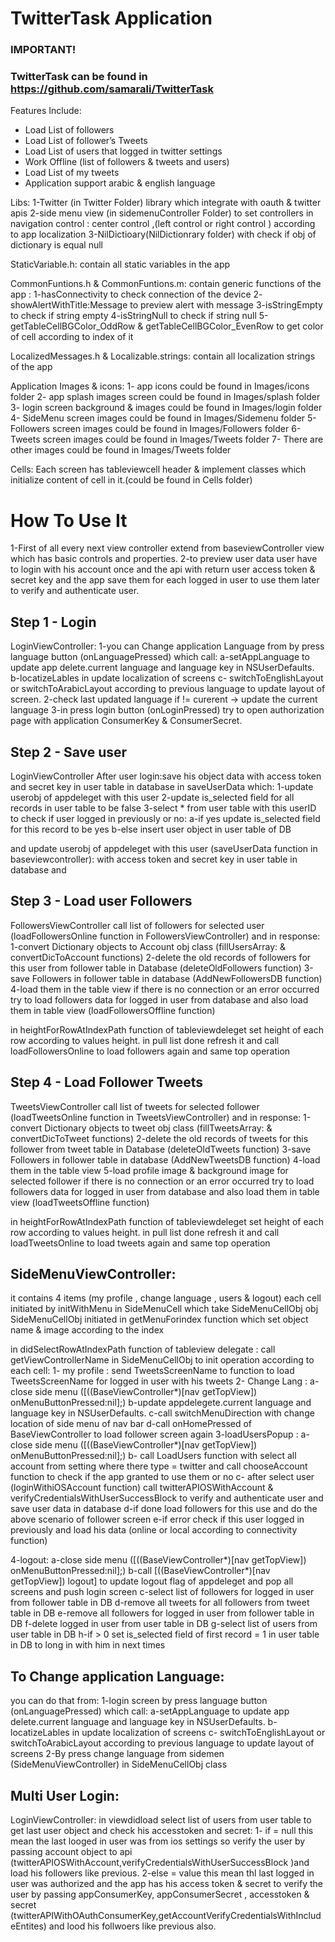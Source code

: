 TwitterTask Application
================================

### IMPORTANT! 
### TwitterTask can be found in https://github.com/samarali/TwitterTask


Features Include:
- Load List of followers
- Load List of follower’s Tweets
- Load List of users that logged in twitter settings
- Work Offline (list of followers & tweets and users)
- Load List of my tweets
- Application support arabic & english language

Libs:
1-Twitter (in Twitter Folder) library which integrate with oauth & twitter apis
2-side menu view (in sidemenuController Folder) to set controllers in navigation control : center control ,(left control or right control ) according to app localization
3-NilDictioary(NilDictionrary folder) with check if obj of dictionary is equal null 

StaticVariable.h:
contain all static variables in the app

CommonFuntions.h & CommonFuntions.m:
contain generic functions of the app :
1-hasConnectivity to check connection of the device 
2- showAlertWithTitle:Message to preview alert with message
3-isStringEmpty to check if string empty
4-isStringNull to check if string null
5-getTableCellBGColor_OddRow & getTableCellBGColor_EvenRow to get color of cell according to index of it

LocalizedMessages.h & Localizable.strings:
contain all localization strings of the app

Application Images & icons:
1- app icons could be found in Images/icons folder
2- app splash images screen  could be found in Images/splash folder
3- login screen background & images could be found in Images/login folder
4- SideMenu screen images could be found in Images/Sidemenu folder
5- Followers screen images could be found in Images/Followers folder
6- Tweets screen images could be found in Images/Tweets folder
7- There are other images could be found in Images/Tweets folder

Cells:
Each screen has tableviewcell header & implement classes which initialize content of cell in it.(could be found in Cells folder)


How To Use It
========================
1-First of all every next view controller extend from baseviewController view which has basic controls and properties.
2-to preview user data user have to login with his account once and the api with return user access token & secret key and the app save them for each logged in user to use them later to verify and authenticate user.

Step 1 - Login 
------------------------
LoginViewController:
1-you can Change application Language from by press language button (onLanguagePressed) which call:
	a-setAppLanguage to update app delete.current language and language key in NSUserDefaults.
	b-locatizeLables in update localization of screens
	c- switchToEnglishLayout or switchToArabicLayout according to previous language to update layout of screen. 
2-check last updated language if != curerent -> update the current language
3-in press login button (onLoginPressed) try to open authorization page with application ConsumerKey & ConsumerSecret.

Step 2 - Save user  
------------------------
LoginViewController
After user login:save his object data with access token and secret key in  user table in database in saveUserData which:
1-update userobj of appdeleget with this user
2-update is_selected field for all records in user table to be false 
3-select * from user table with this userID to check if user logged in previously or no:
	a-if yes update is_selected field for this record to be yes 
	b-else insert user object in user table of DB


 and update userobj of appdeleget with this user (saveUserData function in baseviewcontroller): with access token and secret key in  user table in database and 

Step 3 - Load user Followers 
------------------------
FollowersViewController
call list of followers for selected user (loadFollowersOnline function in FollowersViewController) and in response:
1-convert Dictionary objects to Account obj class (fillUsersArray: & convertDicToAccount functions)
2-delete the old records of followers for this user from follower table in Database (deleteOldFollowers function)
3-save Followers in follower table in database (AddNewFollowersDB function)
4-load them in the table view
if there is no connection or an error occurred try to load followers data for logged in user from database and also load them in table view (loadFollowersOffline function)

in heightForRowAtIndexPath function of tableviewdeleget set height of each row according to values height.
in pull list done refresh it and call loadFollowersOnline to load followers again and same top operation


Step 4 - Load Follower Tweets
------------------------
TweetsViewController
call list of tweets for selected follower (loadTweetsOnline function in TweetsViewController) and in response:
1-convert Dictionary objects to tweet obj class (fillTweetsArray: & convertDicToTweet functions)
2-delete the old records of tweets for this follower from tweet table in Database (deleteOldTweets function)
3-save Followers in follower table in database (AddNewTweetsDB function)
4-load them in the table view
5-load profile image & background image for selected follower
if there is no connection or an error occurred try to load followers data for logged in user from database and also load them in table view (loadTweetsOffline function)

in heightForRowAtIndexPath function of tableviewdeleget set height of each row according to values height.
in pull list done refresh it and call loadTweetsOnline to load tweets again and same top operation



SideMenuViewController:
------------------------
it contains 4 items (my profile , change language , users & logout)
each cell initiated by initWithMenu in SideMenuCell which take SideMenuCellObj obj
SideMenuCellObj initiated in getMenuForindex function which set object name & image according to the index

in didSelectRowAtIndexPath function of tableview delegate :
call getViewControllerName in SideMenuCellObj to init operation according to each cell:
1- my profile : send TweetsScreenName to function to load TweetsScreenName for logged in user with his tweets
2- Change Lang : 
	a-close side menu ([((BaseViewController*)[nav getTopView]) onMenuButtonPressed:nil];)
	b-update appdelegete.current language and language key in NSUserDefaults.
	c-call switchMenuDirection with change location of side menu of nav bar
	d-call onHomePressed of BaseViewController to load follower screen again
3-loadUsersPopup : 
	a-close side menu ([((BaseViewController*)[nav getTopView]) onMenuButtonPressed:nil];)
	b- call LoadUsers function with select all account from setting where there type = twitter and call chooseAccount function to check if the app granted to use them or no
	c- after select user (loginWithiOSAccount function) call  twitterAPIOSWithAccount & verifyCredentialsWithUserSuccessBlock to verify and authenticate user and save user data in database
	d-if done load followers for this use and do the above scenario of follower screen
	e-if error check if this user logged in previously and load his data (online or local according to connectivity function)

4-logout:
	a-close side menu ([((BaseViewController*)[nav getTopView]) onMenuButtonPressed:nil];)
	b-call [((BaseViewController*)[nav getTopView]) logout] to update logout flag of appdeleget and pop all screens and push login screen
	c-select list of followers for logged in user from follower table in DB 
	d-remove all tweets for all followers from tweet table in DB
	e-remove all followers for logged in user from follower table in DB 
	f-delete logged in user from user table in DB
	g-select list of users from user table in DB 
	h-if > 0 set is_selected field of first record = 1 in  user table in DB  to long in with him in next times



To Change application Language:
------------------------
you can do that from:
1-login screen by press language button (onLanguagePressed) which call:
	a-setAppLanguage to update app delete.current language and language key in NSUserDefaults.
	b-locatizeLables in update localization of screens
	c- switchToEnglishLayout or switchToArabicLayout according to previous language to update layout of screens
2-By press change language from sidemen (SideMenuViewController) in SideMenuCellObj class 

Multi User Login:
------------------------
LoginViewController:
in viewdidload select list of users from user table to get last user object and check his accesstoken and secret:
1- if = null this mean the last looged in user was from ios settings so verify the user by passing account object to api (twitterAPIOSWithAccount,verifyCredentialsWithUserSuccessBlock )and load his followers like previous.
2-else = value this mean thl last logged in user was authorized and the app has his access token & secret to verify the user by passing appConsumerKey, appConsumerSecret , accesstoken & secret (twitterAPIWithOAuthConsumerKey,getAccountVerifyCredentialsWithIncludeEntites) and lood his follwoers like previous also.

